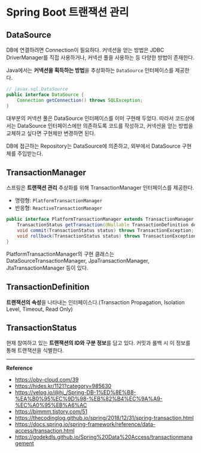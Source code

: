 # Spring Boot 트랜잭션 관리

## DataSource
DB에 연결하려면 Connection이 필요하다.
커넥션을 얻는 방법은 JDBC DriverManager를 직접 사용하거나, 커넥션 풀을 사용하는 등 다양한 방법이 존재한다.

Java에서는 **커넥션을 획득하는 방법**을 추상화하는 `DataSource` 인터페이스를 제공한다.
```java
// javax.sql.DataSource
public interface DataSource {
	Connection getConnection() throws SQLException;
}
```
대부분의 커넥션 풀은 DataSource 인터페이스를 이미 구현해 두었다.
따라서 코드상에서는 DataSource 인터페이스에만 의존하도록 코드를 작성하고, 커넥션을 얻는 방법을 교체하고 싶다면 구현체만 변경하면 된다.

DB에 접근하는 Repository는 DataSource에 의존하고, 외부에서 DataSource 구현체를 주입받는다.

## TransactionManager
스프링은 **트랜잭션 관리** 추상화를 위해 TransactionManager 인터페이스를 제공한다.
- 명령형: `PlatformTransactionManager`
- 반응형: `ReactiveTransactionManager`
```java
public interface PlatformTransactionManager extends TransactionManager {
    TransactionStatus getTransaction(@Nullable TransactionDefinition definition) throws TransactionException;
    void commit(TransactionStatus status) throws TransactionException;
    void rollback(TransactionStatus status) throws TransactionException;
}
```
PlatformTransactionManager의 구현 클래스는 DataSourceTransactionManager, JpaTransactionManager, JtaTransactionManager 등이 있다.

## TransactionDefinition
**트랜잭션의 속성**을 나타내는 인터페이스다.(Transaction Propagation, Isolation Level, Timeout, Read Only)

## TransactionStatus
현재 참여하고 있는 **트랜잭션의 ID와 구분 정보**를 담고 있다. 커밋과 롤백 시 이 정보를 통해 트랜잭션을 식별한다.

---
**Reference**<br>
- https://obv-cloud.com/39
- https://hides.kr/1121?category=985630
- https://velog.io/@hj_/Spring-DB-1%ED%8E%B8-%EA%B0%95%EC%9D%98-%EB%82%B4%EC%9A%A9-%EC%A0%95%EB%A6%AC
- https://bimmm.tistory.com/51
- https://thecodinglog.github.io/spring/2018/12/31/spring-transaction.html
- https://docs.spring.io/spring-framework/reference/data-access/transaction.html
- https://godekdls.github.io/Spring%20Data%20Access/transactionmanagement
